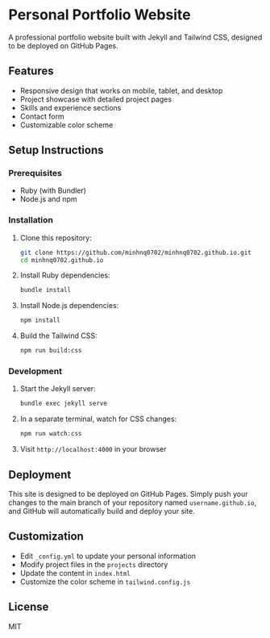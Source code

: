 # Personal Portfolio Website

A professional portfolio website built with Jekyll and Tailwind CSS, designed to be deployed on GitHub Pages.

## Features

- Responsive design that works on mobile, tablet, and desktop
- Project showcase with detailed project pages
- Skills and experience sections
- Contact form
- Customizable color scheme

## Setup Instructions

### Prerequisites

- Ruby (with Bundler)
- Node.js and npm

### Installation

1. Clone this repository:
   ```bash
   git clone https://github.com/minhnq0702/minhnq0702.github.io.git
   cd minhnq0702.github.io
   ```

2. Install Ruby dependencies:
   ```bash
   bundle install
   ```

3. Install Node.js dependencies:
   ```bash
   npm install
   ```

4. Build the Tailwind CSS:
   ```bash
   npm run build:css
   ```

### Development

1. Start the Jekyll server:
   ```bash
   bundle exec jekyll serve
   ```

2. In a separate terminal, watch for CSS changes:
   ```bash
   npm run watch:css
   ```

3. Visit `http://localhost:4000` in your browser

## Deployment

This site is designed to be deployed on GitHub Pages. Simply push your changes to the main branch of your repository named `username.github.io`, and GitHub will automatically build and deploy your site.

## Customization

- Edit `_config.yml` to update your personal information
- Modify project files in the `projects` directory
- Update the content in `index.html`
- Customize the color scheme in `tailwind.config.js`

## License

MIT

